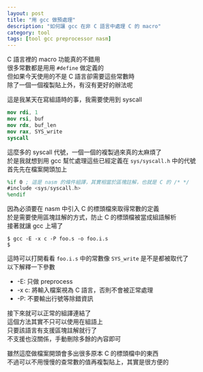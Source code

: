 ```yaml
---
layout: post
title: "用 gcc 做預處理"
description: "如何讓 gcc 在非 C 語言中處理 C 的 macro"
category: tool
tags: [tool gcc preprocessor nasm]
---
```


C 語言裡的 macro 功能真的不錯用  
很多常數都是用用 `#define` 做定義的  
但如果今天使用的不是 C 語言卻需要這些常數時  
除了一個一個複製貼上外，有沒有更好的辦法呢  
<!-- more -->

這是我某天在寫組語時的事，我需要使用到 syscall  

~~~nasm
mov rdi, 1
mov rsi, buf
mov rdx, buf_len
mov rax, SYS_write
syscall
~~~

這麼多的 syscall 代號，一個一個的複製過來真的太麻煩了  
於是我就想到用 gcc 幫忙處理這些已經定義在 `sys/syscall.h` 中的代號  
首先先在檔案開頭加上

~~~nasm
%if 0 ; 這是 nasm 的條件組譯，其實相當於區塊註解，也就是 C 的 /* */
#include <sys/syscall.h>
%endif
~~~

因為必須要在 nasm 中引入 C 的標頭檔來取得常數的定義  
於是需要使用區塊註解的方式，防止 C 的標頭檔被當成組語解析  
接著就讓 gcc 上場了

~~~shell
$ gcc -E -x c -P foo.s -o foo.i.s
$
~~~

這時可以打開看看 `foo.i.s` 中的常數像 `SYS_write` 是不是都被取代了  
以下解釋一下參數

- -E: 只做 preprocess
- -x c: 將輸入檔案視為 C 語言，否則不會被正常處理
- -P: 不要輸出行號等除錯資訊

接下來就可以正常的組譯連結了  
這個方法其實不只可以使用在組語上  
只要該語言有支援區塊註解就行了  
不支援也沒關係，手動刪除多餘的內容即可  

雖然這麼做檔案開頭會多出很多原本 C 的標頭檔中的東西  
不過可以不用慢慢的查常數的值再複製貼上，其實是很方便的
